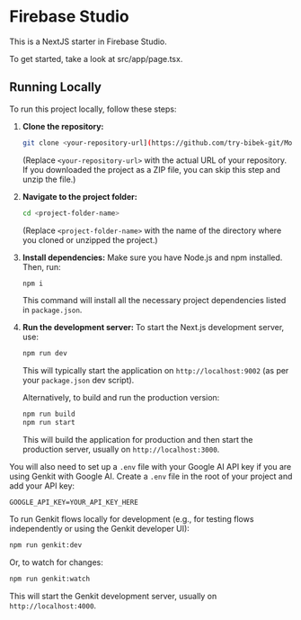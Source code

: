 # Firebase Studio

This is a NextJS starter in Firebase Studio.

To get started, take a look at src/app/page.tsx.

## Running Locally

To run this project locally, follow these steps:

1.  **Clone the repository:**
    ```bash
    git clone <your-repository-url](https://github.com/try-bibek-git/Mock-MCQ.git>
    ```
    (Replace `<your-repository-url>` with the actual URL of your repository. If you downloaded the project as a ZIP file, you can skip this step and unzip the file.)

2.  **Navigate to the project folder:**
    ```bash
    cd <project-folder-name>
    ```
    (Replace `<project-folder-name>` with the name of the directory where you cloned or unzipped the project.)

3.  **Install dependencies:**
    Make sure you have Node.js and npm installed. Then, run:
    ```bash
    npm i
    ```
    This command will install all the necessary project dependencies listed in `package.json`.

4.  **Run the development server:**
    To start the Next.js development server, use:
    ```bash
    npm run dev
    ```
    This will typically start the application on `http://localhost:9002` (as per your `package.json` dev script).

    Alternatively, to build and run the production version:
    ```bash
    npm run build
    npm run start
    ```
    This will build the application for production and then start the production server, usually on `http://localhost:3000`.

You will also need to set up a `.env` file with your Google AI API key if you are using Genkit with Google AI. Create a `.env` file in the root of your project and add your API key:
```
GOOGLE_API_KEY=YOUR_API_KEY_HERE
```

To run Genkit flows locally for development (e.g., for testing flows independently or using the Genkit developer UI):
```bash
npm run genkit:dev
```
Or, to watch for changes:
```bash
npm run genkit:watch
```
This will start the Genkit development server, usually on `http://localhost:4000`.
